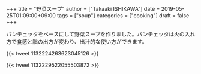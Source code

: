 +++
title = "野菜スープ"
author = ["Takaaki ISHIKAWA"]
date = 2019-05-25T01:09:00+09:00
tags = ["soup"]
categories = ["cooking"]
draft = false
+++

パンチェッタをベースにして野菜スープを作りました。パンチェッタは火の入れ方で食感と脂の出方が変わり、出汁的な使い方ができます。

{{< tweet 1132224263623045126 >}}

{{< tweet 1132229522055503872 >}}
